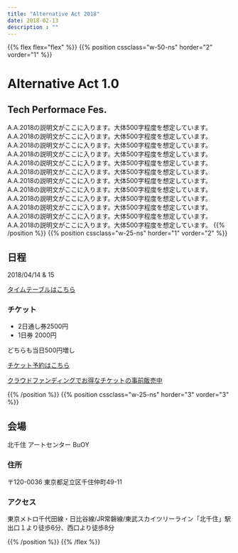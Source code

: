 ```yaml
---
title: "Alternative Act 2018"
date: 2018-02-13
description : ""
---
```


{{% flex flex="flex" %}}
{{% position cssclass="w-50-ns" horder="2" vorder="1" %}}
# Alternative Act 1.0

## Tech Performace Fes.

A.A.2018の説明文がここに入ります。大体500字程度を想定しています。A.A.2018の説明文がここに入ります。大体500字程度を想定しています。A.A.2018の説明文がここに入ります。大体500字程度を想定しています。A.A.2018の説明文がここに入ります。大体500字程度を想定しています。A.A.2018の説明文がここに入ります。大体500字程度を想定しています。A.A.2018の説明文がここに入ります。大体500字程度を想定しています。A.A.2018の説明文がここに入ります。大体500字程度を想定しています。A.A.2018の説明文がここに入ります。大体500字程度を想定しています。A.A.2018の説明文がここに入ります。大体500字程度を想定しています。A.A.2018の説明文がここに入ります。大体500字程度を想定しています。A.A.2018の説明文がここに入ります。大体500字程度を想定しています。A.A.2018の説明文がここに入ります。大体500字程度を想定しています。
{{% /position %}}
{{% position cssclass="w-25-ns" horder="1" vorder="2" %}}
## 日程

2018/04/14 & 15

[タイムテーブルはこちら](/timetable)

### チケット

- 2日通し券2500円
- 1日券 2000円

どちらも当日500円増し

[チケット予約はこちら](/tickets)

[クラウドファンディングでお得なチケットの事前販売中](/crowdfunding)

{{% /position %}}
{{% position cssclass="w-25-ns" horder="3" vorder="3" %}}
## 会場

北千住 アートセンター BuOY

### 住所

〒120-0036 東京都足立区千住仲町49-11

### アクセス

東京メトロ千代田線・日比谷線/JR常磐線/東武スカイツリーライン「北千住」駅出口１より徒歩6分、西口より徒歩8分

{{% /position %}}
{{% /flex %}}

